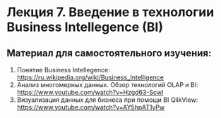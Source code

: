 # Лекция 7. Введение в технологии Business Intellegence (BI)

## Материал для самостоятельного изучения:

1. Понятие Business Intellegence: https://ru.wikipedia.org/wiki/Business_Intelligence
2. Анализ многомерных данных. Обзор технологий OLAP и BI: https://www.youtube.com/watch?v=Hzgd63-ScwI
3. Визуализация данных для бизнеса при помощи BI QlikView: https://www.youtube.com/watch?v=AY5hpAT1yPw
